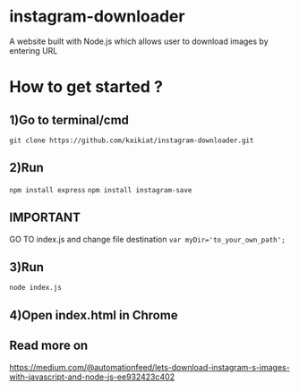# instagram-downloader
A website built with Node.js which allows user to download images by entering URL


# How to get started ?

## 1)Go to terminal/cmd
`git clone https://github.com/kaikiat/instagram-downloader.git`

## 2)Run
`npm install express`
`npm install instagram-save`

## IMPORTANT
GO TO index.js and change file destination
`var myDir='to_your_own_path'; `

## 3)Run
`node index.js`

## 4)Open index.html in Chrome


## Read more on
https://medium.com/@automationfeed/lets-download-instagram-s-images-with-javascript-and-node-js-ee932423c402
